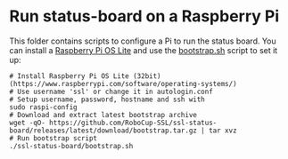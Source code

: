 # Run status-board on a Raspberry Pi

This folder contains scripts to configure a Pi to run the status board.
You can install a [Raspberry Pi OS Lite](https://www.raspberrypi.com/software/operating-systems/)
and use the [bootstrap.sh](bootstrap.sh) script to set it up:

```shell
# Install Raspberry Pi OS Lite (32bit) (https://www.raspberrypi.com/software/operating-systems/)
# Use username 'ssl' or change it in autologin.conf
# Setup username, password, hostname and ssh with
sudo raspi-config
# Download and extract latest bootstrap archive
wget -qO- https://github.com/RoboCup-SSL/ssl-status-board/releases/latest/download/bootstrap.tar.gz | tar xvz
# Run bootstrap script
./ssl-status-board/bootstrap.sh
```
